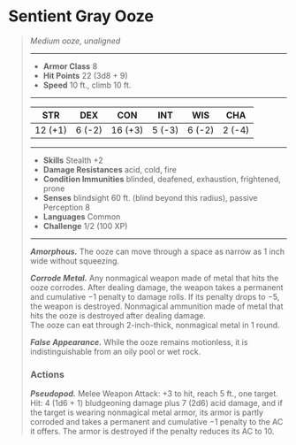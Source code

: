 # Sentient Gray Ooze
>*Medium ooze, unaligned*
>___
>- **Armor Class** 8
>- **Hit Points** 22 (3d8 + 9)
>- **Speed** 10 ft., climb 10 ft.
>___
>|STR|DEX|CON|INT|WIS|CHA|
>|:---:|:---:|:---:|:---:|:---:|:---:|
>|12 (+1)|6 (-2)|16 (+3)|5 (-3)|6 (-2)|2 (-4)|
>___
>- **Skills** Stealth +2
>- **Damage Resistances** acid, cold, fire
>- **Condition Immunities** blinded, deafened, exhaustion, frightened, prone
>- **Senses** blindsight 60 ft. (blind beyond this radius), passive Perception 8
>- **Languages** Common
>- **Challenge** 1/2 (100 XP)
>___
>***Amorphous.*** The ooze can move through a space as narrow as 1 inch wide without squeezing.  
>
>***Corrode Metal.*** Any nonmagical weapon made of metal that hits the ooze corrodes. After dealing damage, the weapon takes a permanent and cumulative −1 penalty to damage rolls. If its penalty drops to −5, the weapon is destroyed. Nonmagical ammunition made of metal that hits the ooze is destroyed after dealing damage.  
>The ooze can eat through 2-inch-thick, nonmagical metal in 1 round.  
>
>***False Appearance.*** While the ooze remains motionless, it is indistinguishable from an oily pool or wet rock.  
>
>### Actions
>***Pseudopod.*** Melee Weapon Attack: +3 to hit, reach 5 ft., one target. Hit: 4 (1d6 + 1) bludgeoning damage plus 7 (2d6) acid damage, and if the target is wearing nonmagical metal armor, its armor is partly corroded and takes a permanent and cumulative −1 penalty to the AC it offers. The armor is destroyed if the penalty reduces its AC to 10.